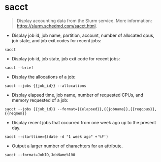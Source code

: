 # sacct

> Display accounting data from the Slurm service.
> More information: <https://slurm.schedmd.com/sacct.html>.

- Display job id, job name, partition, account, number of allocated cpus, job state, and job exit codes for recent jobs:

`sacct`

- Display job id, job state, job exit code for recent jobs:

`sacct --brief`

- Display the allocations of a job:

`sacct --jobs {{job_id}} --allocations`

- Display elapsed time, job name, number of requested CPUs, and memory requested of a job:

`sacct --jobs {{job_id}} --format={{elapsed}},{{jobname}},{{reqcpus}},{{reqmem}}`

- Display recent jobs that occurred from one week ago up to the present day.

`sacct --starttime=$(date -d "1 week ago" +'%F')`

- Output a larger number of charachters for an attribute.

`sacct --format=JobID,JobName%100`
